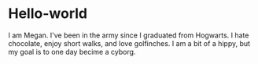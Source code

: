 # Hello-world
I am Megan. I've been in the army since I graduated from Hogwarts. I hate chocolate, enjoy short walks, and love golfinches. I am a bit of a hippy, but my goal is to one day becime a cyborg. 
